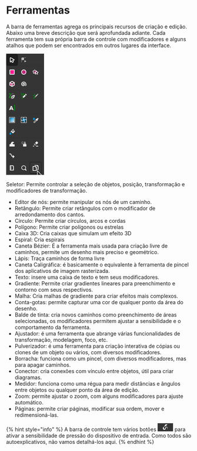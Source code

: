 # Ferramentas

A barra de ferramentas agrega os principais recursos de criação e edição. Abaixo uma breve descrição que será aprofundada adiante. Cada ferramenta tem sua própria barra de controle com modificadores e alguns atalhos que podem ser encontrados em outros lugares da interface.

![](<../.gitbook/assets/image (21).png>)

​​Seletor: Permite controlar a seleção de objetos, posição, transformação e modificadores de transformação.&#x20;

* Editor de nós: permite manipular os nós de um caminho.
* Retângulo: Permite criar retângulos com o modificador de arredondamento dos cantos.
* Círculo: Permite criar círculos, arcos e cordas
* Polígono: Permite criar polígonos ou estrelas
* Caixa 3D: Cria caixas que simulam um efeito 3D
* Espiral: Cria espirais
* Caneta Bézier: É a ferramenta mais usada para criação livre de caminhos, permite um desenho mais preciso e geométrico.
* Lápis: Traça caminhos de forma livre&#x20;
* Caneta Caligráfica: é basicamente o equivalente à  ferramenta de pincel dos aplicativos de imagem rasterizada.&#x20;
* Texto: insere uma caixa de texto e tem seus modificadores.
* Gradiente: Permite criar gradientes lineares para preenchimento e contorno com seus respectivos.
* Malha: Cria malhas de gradiente para criar efeitos mais complexos.
* Conta-gotas: permite capturar uma cor de qualquer ponto da área do desenho.
* Balde de tinta: cria novos caminhos como preenchimento de áreas selecionadas, os modificadores permitem ajustar a sensibilidade e o comportamento da ferramenta.
* Ajustador: é uma ferramenta que abrange várias funcionalidades de transformação, modelagem, foco, etc.
* Pulverizador: é uma ferramenta para criação interativa de cópias ou clones de um objeto ou vários, com diversos modificadores.
* Borracha: funciona como um pincel, com diversos modificadores, mas para apagar caminhos.
* Conector: cria conexões com vínculo entre objetos, útil para criar diagramas.
* Medidor: funciona como uma régua para medir distâncias e ângulos entre objetos ou qualquer ponto da área de edição.
* Zoom: permite ajustar o zoom, com alguns modificadores para ajuste automático.
* Páginas: permite criar páginas, modificar sua ordem, mover e redimensioná-las.

{% hint style="info" %}
A barra de controle tem vários botões ![](<../.gitbook/assets/image (20) (1).png>) para ativar a sensibilidade de pressão do dispositivo de entrada. Como todos são autoexplicativos, não vamos detalhá-los aqui.
{% endhint %}
